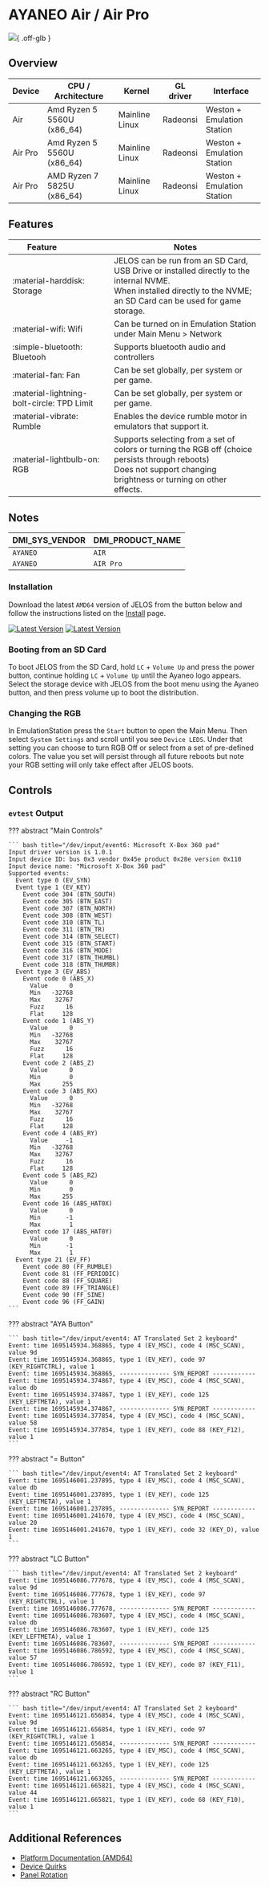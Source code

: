 # AYANEO Air / Air Pro

![](../../_inc/images/devices/ayaneo-air.png){ .off-glb }

## Overview

| Device | CPU / Architecture | Kernel | GL driver | Interface |
| -- | -- | -- | -- | -- |
| Air | Amd Ryzen 5 5560U (x86_64) | Mainline Linux | Radeonsi | Weston + Emulation Station |
| Air Pro | Amd Ryzen 5 5560U (x86_64) | Mainline Linux | Radeonsi | Weston + Emulation Station |
| Air Pro | AMD Ryzen 7 5825U (x86_64) | Mainline Linux | Radeonsi | Weston + Emulation Station |

## Features

| Feature&nbsp;&nbsp;&nbsp;&nbsp;&nbsp;&nbsp;&nbsp;&nbsp;&nbsp;&nbsp;&nbsp;&nbsp;&nbsp;&nbsp;&nbsp;&nbsp; | Notes |
| -- | -- |
| :material-harddisk: Storage | JELOS can be run from an SD Card, USB Drive or installed directly to the internal NVME. <br> When installed directly to the NVME; an SD Card can be used for game storage. |
| :material-wifi: Wifi | Can be turned on in Emulation Station under Main Menu > Network |
| :simple-bluetooth: Bluetooh | Supports bluetooth audio and controllers |
| :material-fan: Fan | Can be set globally, per system or per game. |
| :material-lightning-bolt-circle: TPD Limit | Can be set globally, per system or per game. |
| :material-vibrate: Rumble | Enables the device rumble motor in emulators that support it. |
| :material-lightbulb-on: RGB | Supports selecting from a set of colors or turning the RGB off (choice persists through reboots) <br> Does not support changing brightness or turning on other effects. |

## Notes

| DMI_SYS_VENDOR | DMI_PRODUCT_NAME |
| -- | -- |
| `AYANEO ` | `AIR` |
| `AYANEO ` | `AIR Pro` |

### Installation

Download the latest `AMD64` version of JELOS from the button below and follow the instructions listed on the [Install](../../../play/install/) page.

[![Latest Version](https://img.shields.io/github/release/JustEnoughLinuxOS/distribution.svg?labelColor=111111&color=5998FF&label=Latest&style=flat#only-light)](https://github.com/JustEnoughLinuxOS/distribution/releases/latest)
[![Latest Version](https://img.shields.io/github/release/JustEnoughLinuxOS/distribution.svg?labelColor=dddddd&color=5998FF&label=Latest&style=flat#only-dark)](https://github.com/JustEnoughLinuxOS/distribution/releases/latest)

### Booting from an SD Card

To boot JELOS from the SD Card, hold `LC` + `Volume Up` and press the power button, continue holding `LC` + `Volume Up` until the Ayaneo logo appears.  Select the storage device with JELOS from the boot menu using the Ayaneo button, and then press volume up to boot the distribution.

### Changing the RGB 

In EmulationStation press the `Start` button to open the Main Menu.  Then select `System Settings` and scroll until you see `Device LEDS`.  Under that setting you can choose to turn RGB Off or select from a set of pre-defined colors.  The value you set will persist through all future reboots but note your RGB setting will only take effect after JELOS boots.

## Controls

### `evtest` Output

??? abstract "Main Controls"

	``` bash title="/dev/input/event6: Microsoft X-Box 360 pad"
	Input driver version is 1.0.1
	Input device ID: bus 0x3 vendor 0x45e product 0x28e version 0x110
	Input device name: "Microsoft X-Box 360 pad"
	Supported events:
	  Event type 0 (EV_SYN)
	  Event type 1 (EV_KEY)
	    Event code 304 (BTN_SOUTH)
	    Event code 305 (BTN_EAST)
	    Event code 307 (BTN_NORTH)
	    Event code 308 (BTN_WEST)
	    Event code 310 (BTN_TL)
	    Event code 311 (BTN_TR)
	    Event code 314 (BTN_SELECT)
	    Event code 315 (BTN_START)
	    Event code 316 (BTN_MODE)
	    Event code 317 (BTN_THUMBL)
	    Event code 318 (BTN_THUMBR)
	  Event type 3 (EV_ABS)
	    Event code 0 (ABS_X)
	      Value      0
	      Min   -32768
	      Max    32767
	      Fuzz      16
	      Flat     128
	    Event code 1 (ABS_Y)
	      Value      0
	      Min   -32768
	      Max    32767
	      Fuzz      16
	      Flat     128
	    Event code 2 (ABS_Z)
	      Value      0
	      Min        0
	      Max      255
	    Event code 3 (ABS_RX)
	      Value      0
	      Min   -32768
	      Max    32767
	      Fuzz      16
	      Flat     128
	    Event code 4 (ABS_RY)
	      Value     -1
	      Min   -32768
	      Max    32767
	      Fuzz      16
	      Flat     128
	    Event code 5 (ABS_RZ)
	      Value      0
	      Min        0
	      Max      255
	    Event code 16 (ABS_HAT0X)
	      Value      0
	      Min       -1
	      Max        1
	    Event code 17 (ABS_HAT0Y)
	      Value      0
	      Min       -1
	      Max        1
	  Event type 21 (EV_FF)
	    Event code 80 (FF_RUMBLE)
	    Event code 81 (FF_PERIODIC)
	    Event code 88 (FF_SQUARE)
	    Event code 89 (FF_TRIANGLE)
	    Event code 90 (FF_SINE)
	    Event code 96 (FF_GAIN)
	```

??? abstract "AYA Button"

	``` bash title="/dev/input/event4: AT Translated Set 2 keyboard"
	Event: time 1695145934.368865, type 4 (EV_MSC), code 4 (MSC_SCAN), value 9d
	Event: time 1695145934.368865, type 1 (EV_KEY), code 97 (KEY_RIGHTCTRL), value 1
	Event: time 1695145934.368865, -------------- SYN_REPORT ------------
	Event: time 1695145934.374867, type 4 (EV_MSC), code 4 (MSC_SCAN), value db
	Event: time 1695145934.374867, type 1 (EV_KEY), code 125 (KEY_LEFTMETA), value 1
	Event: time 1695145934.374867, -------------- SYN_REPORT ------------
	Event: time 1695145934.377854, type 4 (EV_MSC), code 4 (MSC_SCAN), value 58
	Event: time 1695145934.377854, type 1 (EV_KEY), code 88 (KEY_F12), value 1
	```

??? abstract "= Button"

	``` bash title="/dev/input/event4: AT Translated Set 2 keyboard"
	Event: time 1695146001.237895, type 4 (EV_MSC), code 4 (MSC_SCAN), value db
	Event: time 1695146001.237895, type 1 (EV_KEY), code 125 (KEY_LEFTMETA), value 1
	Event: time 1695146001.237895, -------------- SYN_REPORT ------------
	Event: time 1695146001.241670, type 4 (EV_MSC), code 4 (MSC_SCAN), value 20
	Event: time 1695146001.241670, type 1 (EV_KEY), code 32 (KEY_D), value 1
	```

??? abstract "LC Button"

	``` bash title="/dev/input/event4: AT Translated Set 2 keyboard"
	Event: time 1695146086.777678, type 4 (EV_MSC), code 4 (MSC_SCAN), value 9d
	Event: time 1695146086.777678, type 1 (EV_KEY), code 97 (KEY_RIGHTCTRL), value 1
	Event: time 1695146086.777678, -------------- SYN_REPORT ------------
	Event: time 1695146086.783607, type 4 (EV_MSC), code 4 (MSC_SCAN), value db
	Event: time 1695146086.783607, type 1 (EV_KEY), code 125 (KEY_LEFTMETA), value 1
	Event: time 1695146086.783607, -------------- SYN_REPORT ------------
	Event: time 1695146086.786592, type 4 (EV_MSC), code 4 (MSC_SCAN), value 57
	Event: time 1695146086.786592, type 1 (EV_KEY), code 87 (KEY_F11), value 1
	```

??? abstract "RC Button"

	``` bash title="/dev/input/event4: AT Translated Set 2 keyboard"
	Event: time 1695146121.656854, type 4 (EV_MSC), code 4 (MSC_SCAN), value 9d
	Event: time 1695146121.656854, type 1 (EV_KEY), code 97 (KEY_RIGHTCTRL), value 1
	Event: time 1695146121.656854, -------------- SYN_REPORT ------------
	Event: time 1695146121.663265, type 4 (EV_MSC), code 4 (MSC_SCAN), value db
	Event: time 1695146121.663265, type 1 (EV_KEY), code 125 (KEY_LEFTMETA), value 1
	Event: time 1695146121.663265, -------------- SYN_REPORT ------------
	Event: time 1695146121.665821, type 4 (EV_MSC), code 4 (MSC_SCAN), value 44
	Event: time 1695146121.665821, type 1 (EV_KEY), code 68 (KEY_F10), value 1
	```

## Additional References

- [Platform Documentation (AMD64)](https://github.com/JustEnoughLinuxOS/distribution/blob/main/documentation/PER_DEVICE_DOCUMENTATION/AMD64)
- [Device Quirks](https://github.com/JustEnoughLinuxOS/distribution/tree/main/packages/hardware/quirks/devices/AYANEO%20AIR)
- [Panel Rotation](https://github.com/JustEnoughLinuxOS/distribution/blob/main/packages/kernel/linux/patches/AMD64/002-display-quirks.patch)